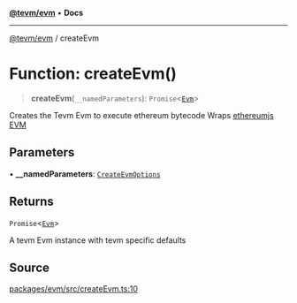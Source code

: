 [**@tevm/evm**](../README.md) • **Docs**

***

[@tevm/evm](../globals.md) / createEvm

# Function: createEvm()

> **createEvm**(`__namedParameters`): `Promise`\<[`Evm`](../classes/Evm.md)\>

Creates the Tevm Evm to execute ethereum bytecode
Wraps [ethereumjs EVM](https://github.com/ethereumjs/ethereumjs-monorepo/tree/master/packages/evm)

## Parameters

• **\_\_namedParameters**: [`CreateEvmOptions`](../type-aliases/CreateEvmOptions.md)

## Returns

`Promise`\<[`Evm`](../classes/Evm.md)\>

A tevm Evm instance with tevm specific defaults

## Source

[packages/evm/src/createEvm.ts:10](https://github.com/evmts/tevm-monorepo/blob/main/packages/evm/src/createEvm.ts#L10)
